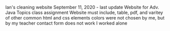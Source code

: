 Ian's cleaning website
September 11, 2020 - last update
Website for Adv. Java Topics class assignment
Website must include, table, pdf, and varitey of other common html and css elements
colors were not chosen by me, but by my teacher
contact form does not work
I worked alone

